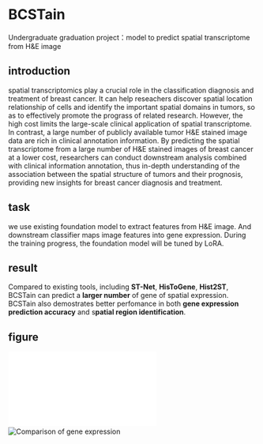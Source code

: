 # BCSTain
Undergraduate graduation project：model to predict spatial transcriptome from H&amp;E image
## introduction  
spatial transcriptomics play a crucial role in the classification diagnosis and treatment of breast cancer. It can help reseachers discover spatial location relationship of cells and identify the important spatial domains in tumors, so as to effectively promote the prograss of related research. However, the high cost limits the large-scale clinical application of spatial transcriptome. In contrast, a large number of publicly available tumor H&E stained image data are rich in clinical annotation information. By predicting the spatial transcriptome from a large number of H&E stained images of breast cancer at a lower cost, researchers can conduct downstream analysis combined with clinical information annotation, thus in-depth understanding of the association between the spatial structure of tumors and their prognosis, providing new insights for breast cancer diagnosis and treatment.  

## task
we use existing foundation model to extract features from H&E image. And downstream classifier maps image features into gene expression. During the training progress, the foundation model will be tuned by LoRA.    

## result  
Compared to existing tools, including **ST-Net**, **HisToGene**, **Hist2ST**, BCSTain can predict a **larger number** of gene of spatial expression. BCSTain also demostrates better perfomance in both **gene expression prediction accuracy** and s**patial region identification**.  

## figure  
![Model display diagram](./images/model.pdf)   
![Comparison of gene expression](./)
